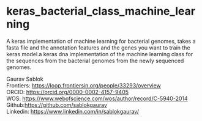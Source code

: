 # keras_bacterial_class_machine_learning
A keras implementation of machine learning for bacterial genomes, takes a fasta file and the annotation features and the genes you want to train the keras model.a keras dna implementation of the machine learning class for the sequences from the bacterial genomes from the newly sequenced genomes.

Gaurav Sablok \
Frontiers: https://loop.frontiersin.org/people/33293/overview \
ORCID: https://orcid.org/0000-0002-4157-9405 \
WOS: https://www.webofscience.com/wos/author/record/C-5940-2014 \
Github:https://github.com/sablokgaurav \
Linkedin: https://www.linkedin.com/in/sablokgaurav/ 
